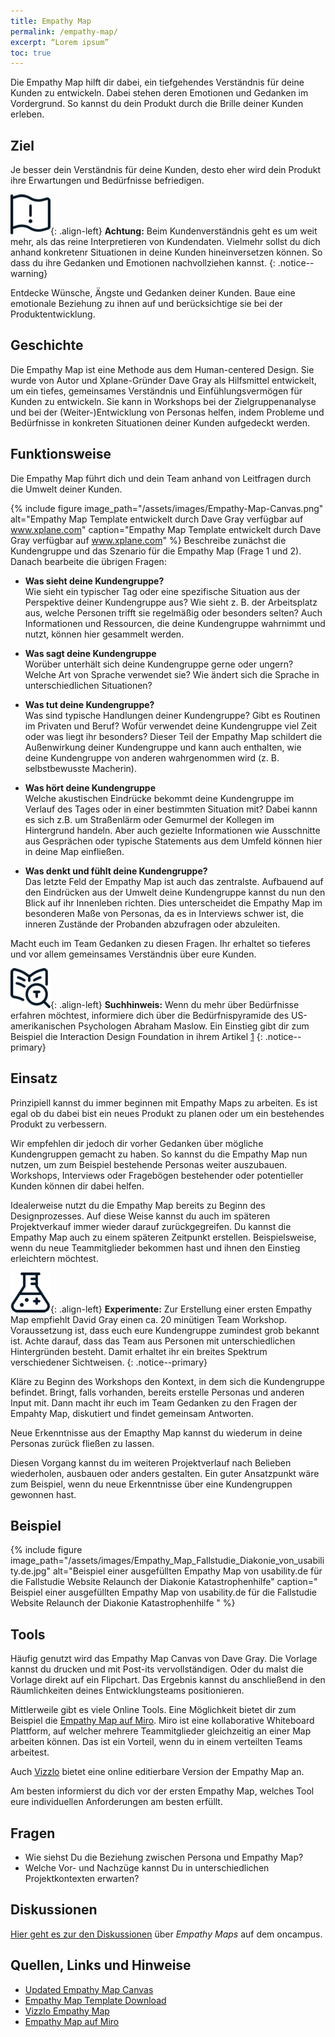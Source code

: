 ```yaml
---
title: Empathy Map
permalink: /empathy-map/
excerpt: “Lorem ipsum”
toc: true
---
```

 
Die Empathy Map hilft dir dabei, ein tiefgehendes Verständnis für deine Kunden zu entwickeln. 
Dabei stehen deren Emotionen und Gedanken im Vordergrund. So kannst du dein Produkt durch die Brille deiner Kunden erleben.

## Ziel 
Je besser dein Verständnis für deine Kunden, desto eher wird dein Produkt ihre Erwartungen und Bedürfnisse befriedigen.

![image-left][image-1]{: .align-left} 
**Achtung:**
Beim Kundenverständnis geht es um weit mehr, als das reine Interpretieren von Kundendaten. 
Vielmehr sollst du dich anhand konkretenr Situationen in deine Kunden hineinversetzen können. 
So dass du ihre Gedanken und Emotionen nachvollziehen kannst.
{: .notice--warning}

Entdecke Wünsche, Ängste und Gedanken deiner Kunden. Baue eine emotionale Beziehung zu ihnen auf und berücksichtige sie bei der Produktentwicklung.


## Geschichte 
Die Empathy Map ist eine Methode aus dem Human-centered Design. 
Sie wurde von Autor und Xplane-Gründer Dave Gray als Hilfsmittel entwickelt, um ein tiefes, gemeinsames Verständnis und Einfühlungsvermögen für Kunden zu entwickeln. 
Sie kann in Workshops bei der Zielgruppenanalyse und bei der (Weiter-)Entwicklung von Personas helfen, indem Probleme und Bedürfnisse 
in konkreten Situationen deiner Kunden aufgedeckt werden.

## Funktionsweise
Die Empathy Map führt dich und dein Team anhand von Leitfragen durch die Umwelt deiner Kunden. 

{%	include figure 	image_path="/assets/images/Empathy-Map-Canvas.png" alt="Empathy Map Template entwickelt durch Dave Gray verfügbar auf www.xplane.com" caption="Empathy Map Template entwickelt durch Dave Gray verfügbar auf www.xplane.com" %}
Beschreibe zunächst die Kundengruppe und das Szenario für die Empathy Map (Frage 1 und 2).
Danach bearbeite die übrigen Fragen:

* **Was sieht deine Kundengruppe?**
<br> Wie sieht ein typischer Tag oder eine spezifische Situation aus der Perspektive deiner Kundengruppe aus? Wie sieht z. B. der Arbeitsplatz aus, welche Personen trifft sie regelmäßig oder besonders selten? Auch Informationen und Ressourcen, die deine Kundengruppe wahrnimmt und nutzt, können hier gesammelt werden.

* **Was sagt deine Kundengruppe**
<br> Worüber unterhält sich deine Kundengruppe gerne oder ungern? Welche Art von Sprache verwendet sie? Wie ändert sich die Sprache in unterschiedlichen Situationen?

* **Was tut deine Kundengruppe?**
<br> Was sind typische Handlungen deiner Kundengruppe? Gibt es Routinen im Privaten und Beruf? Wofür verwendet deine Kundengruppe viel Zeit oder was liegt ihr besonders?
Dieser Teil der Empathy Map schildert die Außenwirkung deiner Kundengruppe und kann auch enthalten, wie deine Kundengruppe von anderen wahrgenommen wird (z. B. selbstbewusste Macherin).

* **Was hört deine Kundengruppe**
<br> Welche akustischen Eindrücke bekommt deine Kundengruppe im Verlauf des Tages oder in einer bestimmten Situation mit? Dabei kannn es sich z.B. um Straßenlärm 
oder Gemurmel der Kollegen im Hintergrund handeln. Aber auch gezielte Informationen wie Ausschnitte aus Gesprächen oder typische Statements aus dem Umfeld können 
hier in deine Map einfließen.

* **Was denkt und fühlt deine Kundengruppe?** 
<br> Das letzte Feld der Empathy Map ist auch das zentralste. Aufbauend auf den Eindrücken aus der Umwelt deine Kundengruppe kannst du nun den Blick auf ihr Innenleben richten. Dies unterscheidet die Empathy Map im besonderen Maße von Personas, da es in Interviews schwer ist, die inneren Zustände der Probanden abzufragen oder abzuleiten. 

Macht euch im Team Gedanken zu diesen Fragen. Ihr erhaltet so tieferes und vor allem gemeinsames Verständnis über eure Kunden.

![image-left][image-3]{: .align-left}
**Suchhinweis:**
Wenn du mehr über Bedürfnisse erfahren möchtest, informiere dich über die Bedürfnispyramide des US-amerikanischen Psychologen Abraham Maslow.
Ein Einstieg gibt dir zum Beispiel die Interaction Design Foundation in ihrem Artikel [1] 
{: .notice--primary}

## Einsatz
Prinzipiell kannst du immer beginnen mit Empathy Maps zu arbeiten. 
Es ist egal ob du dabei bist ein neues Produkt zu planen oder um ein bestehendes Produkt zu verbessern.

Wir empfehlen dir jedoch dir vorher Gedanken über mögliche Kundengruppen gemacht zu haben. So kannst du die Empathy Map nun nutzen, um zum Beispiel bestehende Personas weiter auszubauen.
Workshops, Interviews oder Fragebögen bestehender oder potentieller Kunden können dir dabei helfen.

Idealerweise nutzt du die Empathy Map bereits zu Beginn des Designprozesses. Auf diese Weise kannst du auch im späteren Projektverkauf immer wieder darauf zurückgegreifen. 
Du kannst die Empathy Map auch zu einem späteren Zeitpunkt erstellen. Beispielsweise, wenn du neue Teammitglieder bekommen hast und ihnen den Einstieg erleichtern möchtest.


![image-left][image-4]{: .align-left}
**Experimente:**
Zur Erstellung einer ersten Empathy Map empfiehlt David Gray einen ca. 20 minütigen Team Workshop. Voraussetzung ist, dass euch eure Kundengruppe zumindest grob bekannt ist. 
Achte darauf, dass das Team aus Personen mit unterschiedlichen Hintergründen besteht. 
Damit erhaltet ihr ein breites Spektrum verschiedener Sichtweisen.
{: .notice--primary}

Kläre zu Beginn des Workshops den Kontext, in dem sich die Kundengruppe befindet. Bringt, falls vorhanden, bereits erstelle Personas und anderen Input mit.
Dann macht ihr euch im Team Gedanken zu den Fragen der Empahty Map, diskutiert und findet gemeinsam Antworten. 

Neue Erkenntnisse aus der Emapthy Map kannst du wiederum in deine Personas zurück fließen zu lassen.

Diesen Vorgang kannst du im weiteren Projektverlauf nach Belieben wiederholen, ausbauen oder anders gestalten. 
Ein guter Ansatzpunkt wäre zum Beispiel, wenn du neue Erkenntnisse über eine Kundengruppen gewonnen hast.

## Beispiel
{% include figure image_path="/assets/images/Empathy_Map_Fallstudie_Diakonie_von_usability.de.jpg" alt="Beispiel einer ausgefüllten Empathy Map von usability.de für die Fallstudie Website Relaunch der Diakonie Katastrophenhilfe" caption=" Beispiel einer ausgefüllten Empathy Map von usability.de für die Fallstudie Website Relaunch der Diakonie Katastrophenhilfe " %}

## Tools

Häufig genutzt wird das Empathy Map Canvas von Dave Gray. 
Die Vorlage kannst du drucken und mit Post-its vervollständigen. Oder du malst die Vorlage direkt auf ein Flipchart. 
Das Ergebnis kannst du anschließend in den Räumlichkeiten deines Entwicklungsteams positionieren.

Mittlerweile gibt es viele Online Tools. Eine Möglichkeit bietet dir zum Beispiel die [Empathy Map auf Miro](https://miro.com/templates/empathy-map/). Miro ist eine kollaborative Whiteboard Plattform, auf welcher mehrere Teammitglieder gleichzeitig an einer Map arbeiten können. Das ist ein Vorteil, wenn du in einem verteilten Teams arbeitest.

Auch [Vizzlo](https://vizzlo.com/create/empathy-map?utm_source=google&utm_medium=cpc&utm_campaign=campaignid:1784775755,adgroupid:67984869103,campaignname:Dynamic&utm_term=&utm_content=placement:,adposition:,comment:&gclid=CjwKCAjw95D0BRBFEiwAcO1KDGZXL90drkpzwp-MnRaQlEqG3aM8AqUdjL2P9wyL-eN22SrnDFPwWBoCSWIQAvD_BwE) bietet eine online editierbare Version der Empathy Map an. 

Am besten informierst du dich vor der ersten Empathy Map, welches Tool eure individuellen Anforderungen am besten erfüllt. 

## Fragen
* Wie siehst Du die Beziehung zwischen Persona und Empathy Map? 
* Welche Vor- und Nachzüge kannst Du in unterschiedlichen Projektkontexten erwarten?

## Diskussionen
[Hier geht es zur den Diskussionen][2] über *Empathy Maps* auf dem oncampus.

## Quellen, Links und Hinweise
* [Updated Empathy Map Canvas](https://medium.com/the-xplane-collection/updated-empathy-map-canvas-46df22df3c8a)
* [Empathy Map Template Download](https://medium.com/the-xplane-collection/updated-empathy-map-canvas-46df22df3c8a)
* [Vizzlo Empathy Map](https://vizzlo.com/create/empathy-map?utm_source=google&utm_medium=cpc&utm_campaign=campaignid:1784775755,adgroupid:67984869103,campaignname:Dynamic&utm_term=&utm_content=placement:,adposition:,comment:&gclid=CjwKCAjw95D0BRBFEiwAcO1KDGZXL90drkpzwp-MnRaQlEqG3aM8AqUdjL2P9wyL-eN22SrnDFPwWBoCSWIQAvD_BwE)
* [Empathy Map auf Miro](https://miro.com/templates/empathy-map/)

[2]:	https://www.oncampus.de/course/weiterbildung/moocs/apomooc/section-2/47434-handbuch-empathy-map "oncampus Forum zur Empathy Map"
[1]:	https://www.interaction-design.org/literature/article/needs-before-wants-in-user-experiences-maslow-and-the-hierarchy-of-needs

[image-1]:	/assets/images/flag-warning.png
[image-2]:	/assets/images/read-light-idea.png
[image-3]:	/assets/images/read-search.png
[image-4]:	/assets/images/lab-flask-experiment.png
[image-5]:	/assets/images/audio-book-headphones-person.png
[image-6]:	/assets/images/e-learning-book-laptop.png
[image-7]:	/assets/images/library.png

